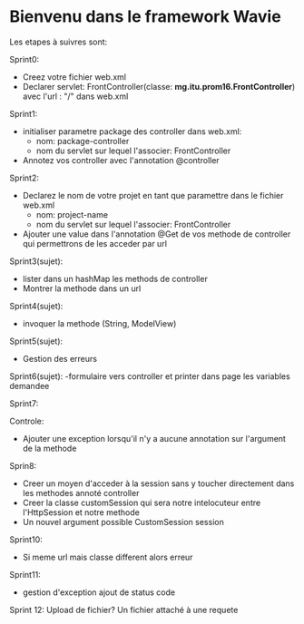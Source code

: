 # Bienvenu dans le framework Wavie

Les etapes à suivres sont:

Sprint0:
- Creez votre fichier web.xml
- Declarer servlet: FrontController(classe: **mg.itu.prom16.FrontController**) avec l'url : "/" dans web.xml

Sprint1:
- initialiser parametre package des controller dans web.xml:
    - nom: package-controller
    - nom du servlet sur lequel l'associer: FrontController
- Annotez vos controller avec l'annotation @controller

Sprint2:
- Declarez le nom de votre projet en tant que paramettre dans le fichier web.xml
  - nom: project-name
  - nom du servlet sur lequel l'associer: FrontController
- Ajouter une value dans l'annotation @Get de vos methode de controller qui permettrons de les acceder par url

Sprint3(sujet):
- lister dans un hashMap les methods de controller
- Montrer la methode dans un url

Sprint4(sujet):
- invoquer la methode (String, ModelView)

Sprint5(sujet):
- Gestion des erreurs

Sprint6(sujet):
-formulaire vers controller et printer dans page les variables demandee

Sprint7:

Controle:
- Ajouter une exception lorsqu'il n'y a aucune annotation sur l'argument de la methode

Sprin8:
- Creer un moyen d'acceder à la session sans y toucher directement dans les methodes annoté controller
- Creer la classe customSession qui sera notre intelocuteur entre l'HttpSession et notre methode
- Un nouvel argument possible CustomSession session

Sprint10:
- Si meme url mais classe different alors erreur

Sprint11:
- gestion d'exception ajout de status code

Sprint 12:
Upload de fichier?
Un fichier attaché à une requete